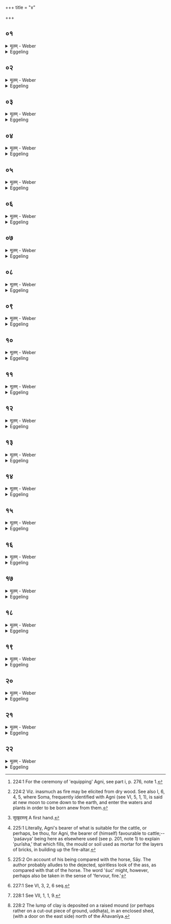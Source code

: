 +++
title = "४"

+++

##  ०१
<details><summary>मूलम् - Weber</summary>

ह᳘स्त एष भ᳘वत्य᳘थ पशू᳘नभि᳘मन्त्रयते॥  
एतद्वा᳘ एषु देवाः᳘ सम्भरिष्य᳘न्तः पुर᳘स्ताद्वीर्य᳘मदधुस्त᳘थैॗवैष्वय᳘मेत᳘त्सम्भरिष्य᳘न्पुर᳘स्ताद्वीर्यं᳘ दधाति॥
</details>

<details><summary>Eggeling</summary>

1. That (lump of clay representing Agni) is still in his hand when he addresses the animals; for the gods, being about to equip [^egg_452] (Agni), now first laid vigour into them; and in like manner does this (Sacrificer, or priest) now, being about to equip (Agni), first lay vigour into these (cattle).

[^egg_452]: 224:1 For the ceremony of 'equipping' Agni, see part i, p. 276, note 1.
</details>

##  ०२
<details><summary>मूलम् - Weber</summary>

सो᳘ ऽश्वमभि᳘मन्त्रयते॥  
स᳘ जातो ग᳘र्भो असि रो᳘दस्योरि᳘तीते वै द्या᳘वापृथिवी रो᳘दसी त᳘योरेष᳘ जातो गर्भो᳘ ऽग्ने चा᳘रुर्वि᳘भृत ओ᳘षधीष्वि᳘ति स᳘र्वासुॗ ह्येष चा᳘रुर्वि᳘भृत ओ᳘षधिषु चित्रः शि᳘शुः प᳘रि त᳘मांस्यक्तूनि᳘ति चित्रो वा᳘ एष शि᳘शुः प᳘रेण त᳘मांस्यक्तून᳘तिरोचते प्र᳘ मातृ᳘भ्यो अ᳘धि क᳘निक्रदद्गा इत्यो᳘षधयो वा᳘ एत᳘स्य मात᳘रस्ता᳘भ्य एष क᳘निक्रदत्प्रै᳘ति तद᳘श्वे वीर्यं᳘ दधाति॥
</details>

<details><summary>Eggeling</summary>

2. He addresses the horse, with (Vāj. S. XI, 43 R̥k S. X, 1, 2), 'Thus born, art thou the child of the two worlds;'--the two worlds, doubtless, are these two, heaven and earth; and he (Agni) thus born, is the child of these two;--'O Agni, the lovely (child), distributed among the plants,'--for he, the lovely one, is indeed distributed among all the plants [^egg_453];--'a brilliant child, through gloom and night,'--for as a brilliant child, he (Agni) indeed shines beyond gloom and night;--'crying aloud thou didst go forth from the mothers;'--his mothers, doubtless, are the plants, and from them he comes forth crying aloud. He thereby lays vigour into the horse.

[^egg_453]: 224:2 Viz. inasmuch as fire may be elicited from dry wood. See also I, 6, 4, 5, where Soma, frequently identified with Agni (see VI, 5, 1, 1), is said at new moon to come down to the earth, and enter the waters and plants in order to be born anew from them.
</details>

##  ०३
<details><summary>मूलम् - Weber</summary>

अ᳘थ रा᳘सभम्॥  
स्थिरो᳘ भव वीड्व᳘ङ्ग आशु᳘र्भव वाज्य᳘र्वन्निति स्थिर᳘श्च भ᳘व वीड्व᳘ङ्गश्चाशु᳘श्च भव वाजी᳘ चार्वन्नि᳘त्ये᳘तत्पृथु᳘र्भव सुष᳘दस्त्व᳘मग्नेः᳘ [^wbr_1] पुरीषवा᳘हण इ᳘ति पृथु᳘र्भव सुशी᳘मस्त्व᳘मग्नेः᳘ पशव्यवा᳘हन इ᳘त्येतत्तद्रा᳘सभे वीर्यं᳘ दधाति॥  

[^wbr_1]: सुख᳘दस्त्व᳘ A first hand.
</details>

<details><summary>Eggeling</summary>

3. Then (he addresses) the ass, with (Vāj. S. XI, 44), 'Steadfast be thou, firm-limbed, and a swift racer be thou, O steed!'--that is, 'be thou steadfast, and firm-limbed, and swift, and a racer, O steed!'--'Ample be thou, and well to sit upon, thou, the bearer of Agni's supply!'--that is, 'be

thou ample (broad), well to rest upon, thou, Agni's provender-bearer [^egg_454]!' He thereby lays vigour into the ass.

[^egg_454]: 225:1 Literally, Agni's bearer of what is suitable for the cattle, or perhaps, be thou, for Agni, the bearer of (himself) favourable to cattle;--'paśavya' being here as elsewhere used (see p. 201, note 1) to explain 'purīsha,' that which fills, the mould or soil used as mortar for the layers of bricks, in building up the fire-altar.
</details>

##  ०४
<details><summary>मूलम् - Weber</summary>

अ᳘थाज᳘म्॥  
शिखा᳘ भव प्रजा᳘भ्यो मा᳘नुषीभ्यस्त्व᳘मङ्गिर इत्य᳘ङ्गिरा वा᳘ अग्नि᳘राग्नेॗयो ऽजः᳘ शम᳘यत्येॗवैनमेतद᳘हिंसायै मा द्या᳘वापृथिवी᳘ अभि᳘शोचीॗर्मान्त᳘रिक्षम् मा व᳘नस्प᳘तीनि᳘त्येतत्स᳘र्वम् मा᳘ हिंसीरि᳘त्येतत्त᳘दजे᳘ वीर्यं᳘ दधाति॥
</details>

<details><summary>Eggeling</summary>

4. Then the he-goat, with (Vāj. S. XI, 45), 'Be thou propitious unto human creatures, O Aṅgiras!'--for Agni is Aṅgiras, and the he-goat is sacred to Agni: he thus appeases him with a view to his doing no injury;--'Scorch not heaven and earth, nor the air, nor the trees!'--that is, 'do not injure anything!' He thereby lays vigour into the he-goat.
</details>

##  ०५
<details><summary>मूलम् - Weber</summary>

त्रिभि᳘रभि᳘मन्त्रयते॥  
त्रिवृ᳘दग्निर्या᳘वानग्निर्या᳘वत्यस्य मा᳘त्रा ता᳘वतैॗवैष्वेत᳘द्वीर्य᳘ दधाति॥
</details>

<details><summary>Eggeling</summary>

5. With three (verses) he addresses (the animals), for threefold is Agni: as great as Agni is, as great as is his measure, with so much he thus lays vigour into them.
</details>

##  ०६
<details><summary>मूलम् - Weber</summary>

अ᳘थैनमेते᳘षाम् पशूना᳘मुप᳘रिष्टात्प्र᳘गृह्णाति॥  
त᳘देनमेतैः᳘ पशु᳘भिः स᳘म्भरति नो᳘पस्पृशति व᳘ज्रो वै᳘ पश᳘वो रे᳘त इदं ने᳘दिदं रे᳘तो व᳘ज्रेण हिन᳘सानीत्य᳘थो अग्नि᳘रय᳘म् पश᳘व इमे ने᳘दय᳘मग्नि᳘रिमा᳘न्पशू᳘न्हिन᳘सदि᳘ति॥
</details>

<details><summary>Eggeling</summary>

6. He then holds it (Agni, the lump of clay) over these animals, whereby he equips him (Agni) with these cattle. He does not touch them, lest he should injure that seed by the thunderbolt, for cattle are a thunderbolt, and this (clay) is seed; or lest that Agni should injure those cattle, for that (lump of clay) is Agni, and these (animals) are cattle.
</details>

##  ०७
<details><summary>मूलम् - Weber</summary>

तम᳘श्वस्योप᳘रिष्टात्प्र᳘गृह्णाति॥  
प्रै᳘तु वाजी क᳘निक्रददि᳘ति प्रै᳘तु वाजी᳘ कनिक्रद्य᳘मान इ᳘त्येतन्ना᳘नदद्रा᳘सभः पत्वे᳘ति तद᳘श्वस्य य᳘जुषि रा᳘सभं नि᳘राह तद्रा᳘सभे शु᳘चं दधाति भ᳘रन्नग्नि᳘म् पुरीष्य᳘म् मा᳘ पाद्या᳘युषः पुरे᳘ति भ᳘रन्नग्नि᳘म् पशॗव्य᳘ मो अस्मात्क᳘र्मणः पुरा᳘ पादी᳘त्येतत्त᳘देनम᳘श्वेन स᳘म्भरति॥
</details>

<details><summary>Eggeling</summary>

7. In the first place he holds it over the horse, with (Vāj. S. XI, 46), 'Let the racer start forth neighing lustily,'--that is, 'Let the racer start forth neighing repeatedly;'--'the running ass, crying aloud!' He thus mentions the ass in the formula of the horse, and thereby imbues the ass with sorrow [^egg_455];--'bearing Agni Purīshya, may he

[^egg_455]: 225:2 On account of his being compared with the horse, Sāy. The author probably alludes to the dejected, spiritless look of the ass, as  compared with that of the horse. The word 'śuc' might, however, perhaps also be taken in the sense of 'fervour, fire.'

not perish before his full measure of time!'--that is, 'bearing Agni favourable to cattle, may he (the horse) not perish before (the completion of) this sacred work.' He thereby equips him (Agni) with the horse.
</details>

##  ०८
<details><summary>मूलम् - Weber</summary>

अ᳘थ रा᳘सभस्य॥  
वृ᳘षाग्निं वृ᳘षणम् भ᳘रन्नि᳘ति वृ᳘षा वा᳘ अग्निर्वृ᳘षा रा᳘सभः स वृ᳘षा वृ᳘षाणम् भरत्यपां ग᳘र्भᳫं समुद्रि᳘यमि᳘त्यपाॗᳫंॗ ह्येष ग᳘र्भः समुद्रि᳘यस्त᳘देनं रा᳘सभेन स᳘म्भरति॥
</details>

<details><summary>Eggeling</summary>

8. Then (over) the ass, with, 'The male carrying Agni, the male,'--for Agni is a male, and the he-ass is a male: that male carries the male;--'the sea-born child of the waters,'--for he (Agni) is the sea-born child of the waters. He thereby equips him with the ass.
</details>

##  ०९
<details><summary>मूलम् - Weber</summary>

अ᳘थापा᳘दत्ते॥  
अ᳘ग्न आ᳘याहि वीत᳘य इत्य᳘वितव इ᳘त्येतत्त᳘देनम् ब्र᳘ह्मणा य᳘जुषैत᳘स्माछौ᳘द्राद्व᳘र्णादपा᳘दत्ते॥
</details>

<details><summary>Eggeling</summary>

9. He then takes it off, with, 'O Agni, come hither to the feast!'--that is, 'in order to rejoice.' By means of the brahman, the yajus (formula), he thus removes him (Agni) from the Śūdra caste.
</details>

##  १०
<details><summary>मूलम् - Weber</summary>

अथाज᳘स्य॥  
ऋत᳘ᳫं᳘ सत्य᳘मृत᳘ᳫं᳘ सत्यमि᳘त्ययं वा᳘ अग्नि᳘रृत᳘मसा᳘वादित्यः᳘ सत्यं य᳘दि वासा᳘वृत᳘मय᳘ᳫं᳘ सत्य᳘मुभ᳘यम्वेत᳘दय᳘मग्निस्त᳘स्मादाह ऽर्त᳘ᳫं᳘ सत्य᳘मृत᳘ᳫं᳘ सत्यमि᳘ति त᳘देनमजे᳘न स᳘म्भरति॥
</details>

<details><summary>Eggeling</summary>

10. Then (he holds it over) the he-goat, with (Vāj. S XI, 47), 'The law--the truth, the law--the truth!--the (divine) law doubtless is this Agni; and the truth is yonder sun; or, rather, the law is yonder (sun), and the truth is this (Agni); but, indeed, this Agni is both the one and the other: hence he says, 'the law--the truth, the law--the truth.' He thereby equips him with the he-goat
</details>

##  ११
<details><summary>मूलम् - Weber</summary>

त्रिभिः स᳘म्भरति॥  
त्रिवृ᳘दग्निर्या᳘वानग्निर्या᳘वत्यस्य मा᳘त्रा ता᳘वतैॗवैनमेतत्स᳘म्भरति त्रिभिः᳘ पुर᳘स्तादभि᳘मन्त्रयते तत्षट् त᳘स्योक्तो ब᳘न्धुः॥
</details>

<details><summary>Eggeling</summary>

11. With three (beasts) he equips (Agni),--three fold is Agni: as great as Agni is, as great as is his measure, with so much he thus equips him. With three (verses) he previously addresses (the beasts),--that mikes six: the significance of this (number) has been explained.
</details>

##  १२
<details><summary>मूलम् - Weber</summary>

अ᳘थैता᳘न्पशूना᳘वर्तयन्ति॥  
ते᳘षामजः᳘ प्रथम एत्य᳘थ रा᳘सभो ऽथाश्वो᳘ ऽथेतो᳘ यताम᳘श्वः प्रथम᳘ एत्य᳘थ रा᳘सभो᳘ ऽथजः᳘ क्षत्रं वा अन्व᳘श्वो वै᳘श्यं च शूद्रं चा᳘नु रा᳘सभो ब्राह्मण᳘मजः᳟॥
</details>

<details><summary>Eggeling</summary>

12. They then make the beasts return (to the Āhavanīya): the he-goat goes first of them, then the ass, then the horse. Now, in going away from this

 (Āhavanīya [^egg_456]), the horse goes first, then the ass, then the he-goat,--for the horse corresponds to the Kshatra (nobility), the ass to the Vaiśya and Śūdra, the he-goat to the Brāhmaṇa.

[^egg_456]: 227:1 See VI, 3, 2, 6 seq.
</details>

##  १३
<details><summary>मूलम् - Weber</summary>

तद्य᳘दितो᳘ यता᳘म्॥  
अ᳘श्वः प्रथम ए᳘ति त᳘स्माक्षत्रि᳘यम् प्रथमं य᳘न्तमि᳘तरे त्र᳘यो व᳘र्णाः पश्चाद᳘नुयन्त्य᳘थ य᳘दमु᳘त आयता᳘मजः᳘ प्रथम ए᳘ति त᳘स्माद्ब्राह्मण᳘म् प्रथमं य᳘न्तमि᳘तरे त्र᳘यो व᳘र्णाः पश्चाद᳘नुयन्त्य᳘थ यॗन्नैॗवेतो᳘ यतांॗ नामु᳘तो रा᳘सभः प्रथम ए᳘ति त᳘स्मान्न᳘ कदा᳘ चन᳘ ब्राह्मण᳘श्च क्षत्रि᳘या वैश्यं च शूद्रं᳘ च पश्चाद᳘न्वितस्त᳘स्मादेवं यन्त्य᳘पापवस्यसाया᳘थो ब्र᳘ह्मणा चैॗवैत᳘त्क्षत्रे᳘ण चैतौ व᳘र्णावभि᳘तः प᳘रिगृह्णीते᳘ ऽनपगृह्णीते कुरुते॥
</details>

<details><summary>Eggeling</summary>

13. And inasmuch as, in going from here, the horse goes first, therefore the Kshatriya, going first, is followed by the three other castes; and inasmuch as, in returning from there, the he-goat goes first, therefore the Brāhmaṇa, going first, is followed by the three other castes. And inasmuch as the ass does not go first, either in going from here, or in coming back from there, therefore the Brāhmaṇa and Kshatriya never go behind the Vaiśya and Śūdra hence they walk thus in order to avoid a confusion between good and bad. And, moreover, he thus encloses those two castes (the Vaiśya and Śūdra) on both sides by the priesthood and the nobility, and makes them submissive.
</details>

##  १४
<details><summary>मूलम् - Weber</summary>

अ᳘थानद्धापुरुष᳘मीक्षते॥  
अग्नि᳘म् पुरीष्य᳘मङ्गिरस्व᳘द्भराम इ᳘त्यग्नि᳘म् पशव्य᳘मग्निवद्भराम इ᳘त्येतत्त᳘देनमनद्धापुरुषे᳘ण स᳘म्भरति॥
</details>

<details><summary>Eggeling</summary>

14. He then looks at the sham-man, with, 'Agni Purīshya we bear, Aṅgiras-like;'--that is, 'Agni, favourable to cattle, we bear, like Agni.' He thereby equips him with the sham-man.
</details>

##  १५
<details><summary>मूलम् - Weber</summary>

त᳘मज᳘स्योप᳘रिष्टात्प्रगृह्णन्नै᳘ति॥  
आग्नेयो वा᳘ अजः स्वे᳘नैॗवैनमेत᳘दात्म᳘ना स्व᳘या देव᳘तया स᳘म्भरत्य᳘थो ब्र᳘ह्म वा᳘ अजो ब्र᳘ह्मणैॗवैनमेतत्स᳘म्भरति॥
</details>

<details><summary>Eggeling</summary>

15. He (the Adhvaryu) arrives (near the fire) while holding (the lump of clay) over the he-goat; for the he-goat is sacred to Agni: he thus equips him (Agni) with his own self, with his own godhead. And, moreover, the he-goat is the Brahman (priesthood): with the Brahman he thus equips him.
</details>

##  १६
<details><summary>मूलम् - Weber</summary>

अ᳘थैनमुपा᳘वहरति॥  
ओ᳘षधयः प्र᳘तिमोदध्वमग्नि᳘मेतं᳘ शिव᳘माय᳘न्तमभ्य᳘त्र युष्मा इ᳘त्येत᳘द्धैत᳘स्मादायत ओ᳘षधयो बिभ्यति यद्वै᳘ नो ऽयं न᳘ हिंस्यादि᳘ति ता᳘भ्य ए᳘वैनमेत᳘छमयति प्र᳘त्येनम् मोदध्वं शिवो᳘ वो ऽभ्यै᳘ति न᳘ वो हिंसिष्यती᳘ति व्य᳘स्यन्वि᳘श्वा अ᳘निरा अ᳘मीवा निषी᳘दन्नो अ᳘प दुर्मतिं᳘ जही᳘ति व्य᳘स्यन्वि᳘श्वा अ᳘निराश्चा᳘मीवाश्च निषी᳘दन्नो ऽप स᳘र्वम् पाप्मा᳘नं जही᳘त्येत᳘त्॥
</details>

<details><summary>Eggeling</summary>

16. He then takes it down, with, 'O plants, welcome ye with joy this propitious Agni coming hitherwards!' for the plants are afraid lest he (Agni) should injure them: it is for them that he

now appeases him, saying, 'Welcome ye him with joy, propitious he comes to you; he will not injure you!'--'Removing all infirmities, afflictions; settling down, drive off from us evil intention!' that is, 'removing all infirmities and afflictions, settling down, drive off from us all evil!'
</details>

##  १७
<details><summary>मूलम् - Weber</summary>

ओ᳘षधयः प्र᳘तिगृभ्णीत॥  
पुष्पवतीः सुपिप्पला इ᳘त्येत᳘द्धैता᳘साᳫं स᳘मृद्धं रूपं यत्पु᳘ष्पवत्यः सुपिप्पलाः स᳘मृद्धा एनम् प्र᳘तिगृह्णीते᳘त्येत᳘दयं᳘ वो ग᳘र्भ ऋत्वि᳘यः प्रत्न᳘ᳫं᳘ सध᳘स्थमा᳘सददि᳘त्ययं᳘ वो ग᳘र्भ ऋत᳘व्यः सनात᳘नᳫं सध᳘स्थमा᳘सददि᳘त्येत᳘त्॥
</details>

<details><summary>Eggeling</summary>

17. [Vāj. S. XI, 48] 'O plants, receive him joyfully, ye blossoming, full-berried ones!' for that is their perfect form when they are blossoming and full-berried: thus, 'Being perfect, receive ye him joyfully!'--'this timely child of yours hath settled down in his old seat;' that is, 'this seasonable child of yours has settled down in his eternal seat.'
</details>

##  १८
<details><summary>मूलम् - Weber</summary>

द्वा᳘भ्यामुपा᳘वहरति॥  
द्विपाद्य᳘जमानो य᳘जमानो ऽग्निर्या᳘वानग्निर्या᳘वत्यस्य मा᳘त्रा ता᳘वतैॗवैनमेत᳘दुपा᳘वहरति तं᳘ दक्षिणत उ᳘दञ्चमुपा᳘वहरति त᳘स्योक्तो ब᳘न्धुरु᳘द्धतम᳘वोक्षितम् भवति य᳘त्रैनमुपावह᳘रत्यु᳘द्धते वा अ᳘वोक्षिते ऽग्निमा᳘दधति सि᳘कता उ᳘पकीर्णा भवन्ति ता᳘सामुप᳘रि ब᳘न्धुः॥
</details>

<details><summary>Eggeling</summary>

18. With two (verses) he takes it down,--two-footed is the Sacrificer, and the Sacrificer is Agni: as great as Agni is, as great as is his measure, with so much he thus takes it down. He takes it down from the right (south) to the left (north) side: the significance of this has been explained. Raised and sprinkled is (the place) where he takes it down, for on a (mound), raised and sprinkled, the (sacrificial) fire is laid down. Gravel is strewed thereon: the significance of this (will be explained) hereafter [^egg_457].

[^egg_457]: 228:1 See VII, 1, 1, 9.
</details>

##  १९
<details><summary>मूलम् - Weber</summary>

प᳘रिश्रितम् भवति॥  
एतद्वै᳘ देवा᳘ अबिभयुर्यद्वै᳘ न इम᳘मिह र᳘क्षांसि नाष्ट्रा न᳘ हन्युरि᳘ति त᳘स्मा एताम् पु᳘रम् प᳘र्यश्रयंस्तथैॗवास्मा अय᳘मेताम् पु᳘रम् प᳘रिश्रयत्य᳘थो यो᳘निर्वा᳘ इयं रे᳘त इदं᳘ तिर᳘ इव वै यो᳘नौ रे᳘तः सिच्यते योनिरूप᳘मेत᳘त्क्रियते त᳘स्माद᳘पि स्व᳘या जाय᳘या तिर᳘ इवैव᳘ चिचरिषति॥
</details>

<details><summary>Eggeling</summary>

19. It is enclosed on all sides [^egg_458]; for at that time the gods were afraid, thinking, 'We hope the Rakshas, the fiends, will not smite here this (Agni) of ours!' They enclosed him with this stronghold; and in like manner does this one now enclose him with this stronghold. And, again, this is a womb;

[^egg_458]: 228:2 The lump of clay is deposited on a raised mound (or perhaps rather on a cut-out piece of ground, uddhata), in an enclosed shed, (with a door on the east side) north of the Āhavanīya.

and this (clay) is seed; and in secret, as it were, the seed is infused into the womb: it is thus made of the form of the womb; and hence it is only in secret that one would have intercourse even with his own wife.
</details>

##  २०
<details><summary>मूलम् - Weber</summary>

अ᳘थैनं वि᳘ष्यति॥  
तद्य᳘देॗवास्यात्रो᳘पनद्धस्य संशु᳘च्यति ता᳘मेॗवास्मादेतछु᳘चम् बहिर्धा᳘ दधात्य᳘थो एत᳘स्या एॗवैनमेतद्यो᳘नेः प्र᳘जनयति॥
</details>

<details><summary>Eggeling</summary>

20. He then unties it (the lump of clay): whatever part of his (body) pains him (Agni) when tied up, that pain he now puts outside of him; and, moreover, he causes him to be born from that womb (the antelope skin).
</details>

##  २१
<details><summary>मूलम् - Weber</summary>

वि पा᳘जसा पृथु᳘ना शो᳘शुचान इ᳘ति॥  
वि पा᳘जसा पृथु᳘ना दी᳘प्यमान इ᳘त्येतद्बा᳘धस्व द्विषो᳘ रक्ष᳘सो अ᳘मीवा इ᳘ति बा᳘धस्व स᳘र्वान्पाप्म᳘न इ᳘त्येत᳘त्सुश᳘र्मणो बृह᳘तः श᳘र्मणि स्यामग्ने᳘रह᳘ᳫं᳘ सह᳘वस्य प्र᳘णीतावि᳘त्याशि᳘षमा᳘शास्ते॥
</details>

<details><summary>Eggeling</summary>

21. [He unties it, with Vāj. S. XI, 49; R̥k S. III, 15, 1] 'Blazing forth with wide glare,'--that is, 'Shining brightly with wide glare;'--'chase away the terrors of the hating demons!'--that is, 'chase away all evils!'--'May I be in the protection of the great, the good protector, in the guidance of Agni, ready to our call!' thereby he invokes a blessing.
</details>

##  २२
<details><summary>मूलम् - Weber</summary>

अ᳘थाजलोमा᳘न्याछि᳘द्य॥  
उ᳘दीचः प्रा᳘चः पशून्प्र᳘सृजत्येषा᳘ होभ᳘येषां देवमनुष्या᳘णां दिग्यदु᳘दीची प्रा᳘च्येत᳘स्यां त᳘द्दिशि᳘ पशू᳘न्दधाति त᳘स्मादुभ᳘ये देवमनुष्याः᳘ पशूनु᳘पजीवन्ति॥
</details>
<details><summary>Eggeling</summary>

22. He then cuts off some goat's hair, and lets loose the animals towards the north-east; for this, the north-east, is the region of both gods and men: he thus bestows cattle on that region, and hence both gods and men subsist on cattle.
</details>

